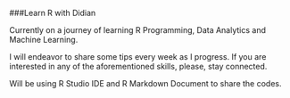 ###Learn R with Didian

Currently on a journey of learning R Programming, Data Analytics and Machine Learning. 

I will endeavor to share some tips every week as I progress. If you are interested in any of the aforementioned skills, please, stay connected. 

Will be using R Studio IDE and R Markdown Document to share the codes. 
